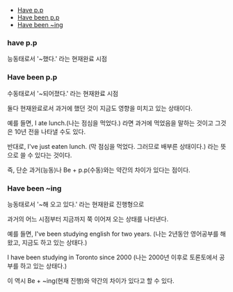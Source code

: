 - [Have p.p](#have-p.p)
- [Have been p.p](#have-been-p.p)
- [Have been ~ing](#have-been-~ing)
### have p.p

능동태로서 '~했다.' 라는 현재완료 시점

 

### Have been p.p

수동태로서 '~되어졌다.' 라는 현재완료 시점

 

둘다 현재완료로서 과거에 했던 것이 지금도 영향을 미치고 있는 상태이다.

예를 들면, I ate lunch.(나는 점심을 먹었다.) 라면 과거에 먹었음을 말하는 것이고 그것은 10년 전을 나타낼 수도 있다.

반대로, I've just eaten lunch. (막 점심을 먹었다. 그러므로 배부른 상태이다.) 라는 뜻으로 쓸 수 있다는 것이다.

즉, 단순 과거(능동)나 Be + p.p(수동)와는 약간의 차이가 있다는 점이다.

 
### Have been ~ing


능동태로서 '~해 오고 있다.' 라는 현재완료 진행형으로

과거의 어느 시점부터 지금까지 쭉 이어져 오는 상태를 나타낸다.

예를 들면, I've been studying english for two years. (나는 2년동안 영어공부를 해왔고, 지금도 하고 있는 상태다.)

   I have been studying in Toronto since 2000 (나는 2000년 이후로 토론토에서 공부를 하고 있는 상태다.)

이 역시 Be + ~ing(현재 진행)와 약간의 차이가 있다고 할 수 있다.
